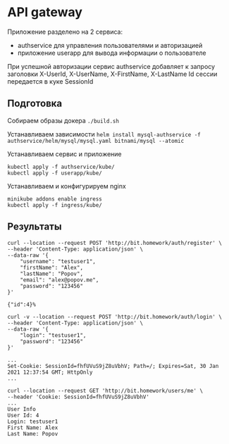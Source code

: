 # API gateway

Приложение разделено на 2 сервиса: 
* authservice для управления пользователями и авторизацией 
* приложение userapp для вывода информации о пользователе

При успешной авторизации сервис authservice добавляет к запросу заголовки X-UserId, X-UserName, X-FirstName, X-LastName
Id сессии передается в куке SessionId

## Подготовка

Собираем образы докера
```./build.sh```

Устанавливаем зависимости
```helm install mysql-authservice -f authservice/helm/mysql/mysql.yaml bitnami/mysql --atomic```

Устанавливаем сервис и приложение
```
kubectl apply -f authservice/kube/
kubectl apply -f userapp/kube/
```

Устанавливаем и конфигурируем nginx

```
minikube addons enable ingress
kubectl apply -f ingress/kube/
```

## Результаты
```
curl --location --request POST 'http://bit.homework/auth/register' \
--header 'Content-Type: application/json' \
--data-raw '{
    "username": "testuser1",
    "firstName": "Alex",
    "lastName": "Popov",
    "email": "alex@popov.me",
    "password": "123456"
}'

{"id":4}%
```

```
curl -v --location --request POST 'http://bit.homework/auth/login' \
--header 'Content-Type: application/json' \
--data-raw '{
    "login": "testuser1",
    "password": "123456"
}'

...
Set-Cookie: SessionId=fhfUVuS9jZ8uVbhV; Path=/; Expires=Sat, 30 Jan 2021 12:37:54 GMT; HttpOnly
...
```
```
curl --location --request GET 'http://bit.homework/users/me' \
--header 'Cookie: SessionId=fhfUVuS9jZ8uVbhV'
...
User Info
User Id: 4
Login: testuser1
First Name: Alex
Last Name: Popov
```